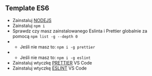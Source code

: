 ## Template ES6

- Zainstaluj [NODEJS](https://nodejs.org/en/)
- Zainstaluj `npm i`
- Sprawdz czy masz zainstalowanego Eslinta i Prettier globalnie za pomocą `npm list -g --depth 0`
- * Jeśli nie masz to: `npm i -g prettier`
- * Jeśli nie masz to: `npm i -g eslint`
- Zainstaluj wtyczkę [PRETTIER](https://marketplace.visualstudio.com/items?itemName=esbenp.prettier-vscode) VS Code
- Zainstaluj wtyczkę [ESLINT](https://marketplace.visualstudio.com/items?itemName=dbaeumer.vscode-eslint) VS Code
